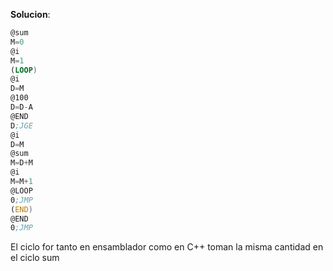 
**Solucion**: 
```asm
@sum
M=0         
@i
M=1         
(LOOP)
@i
D=M
@100       
D=D-A
@END
D;JGE      
@i
D=M
@sum
M=D+M
@i
M=M+1       
@LOOP
0;JMP      
(END)
@END
0;JMP      

 ```
El ciclo for tanto en ensamblador como en C++ toman la misma cantidad en el ciclo sum  

